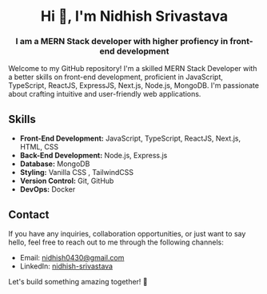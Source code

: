 
<h1 align="center">Hi 👋, I'm Nidhish Srivastava</h1>

<h3 align="center">
I am a MERN Stack developer with higher profiency in front-end development
</h3>


Welcome to my GitHub repository! I'm a skilled MERN Stack Developer with a better skills on front-end development, proficient in JavaScript, TypeScript, ReactJS, ExpressJS, Next.js, Node.js, MongoDB. I'm passionate about crafting intuitive and user-friendly web applications.

## Skills

- **Front-End Development:** JavaScript, TypeScript, ReactJS, Next.js, HTML, CSS
- **Back-End Development:** Node.js, Express.js<!--- **State Management:** Zustand, React Query-->
- **Database:** MongoDB
- **Styling:** Vanilla CSS , TailwindCSS
- **Version Control:** Git, GitHub
- **DevOps:** Docker
<!--
## Projects

Here are some notable projects that showcase my skills and expertise:

1. **Project 1:** Brief description and link to the project's repository or live demo.
2. **Project 2:** Brief description and link to the project's repository or live demo.
3. **Project 3:** Brief description and link to the project's repository or live demo.

Feel free to explore my repositories for more projects and code samples.
-->
## Contact

If you have any inquiries, collaboration opportunities, or just want to say hello, feel free to reach out to me through the following channels:

- Email: [nidhish0430@gmail.com](mailto:your-email@example.com)
- LinkedIn: [nidhish-srivastava](https://www.linkedin.com/in/nidhish-srivastava)
  <!-- Personal Website/Portfolio: [your-website.com](https://www.your-website.com)-->

Let's build something amazing together! 🚀
